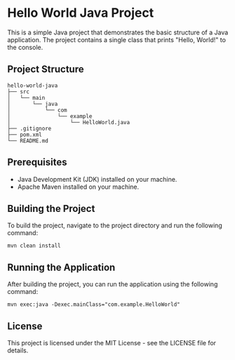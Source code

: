 # Hello World Java Project

This is a simple Java project that demonstrates the basic structure of a Java application. The project contains a single class that prints "Hello, World!" to the console.

## Project Structure

```
hello-world-java
├── src
│   └── main
│       └── java
│           └── com
│               └── example
│                   └── HelloWorld.java
├── .gitignore
├── pom.xml
└── README.md
```

## Prerequisites

- Java Development Kit (JDK) installed on your machine.
- Apache Maven installed on your machine.

## Building the Project

To build the project, navigate to the project directory and run the following command:

```
mvn clean install
```

## Running the Application

After building the project, you can run the application using the following command:

```
mvn exec:java -Dexec.mainClass="com.example.HelloWorld"
```

## License

This project is licensed under the MIT License - see the LICENSE file for details.